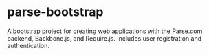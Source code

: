 parse-bootstrap
===============

A bootstrap project for creating web applications with the Parse.com backend, Backbone.js, and Require.js.  Includes user registration and authentication.
